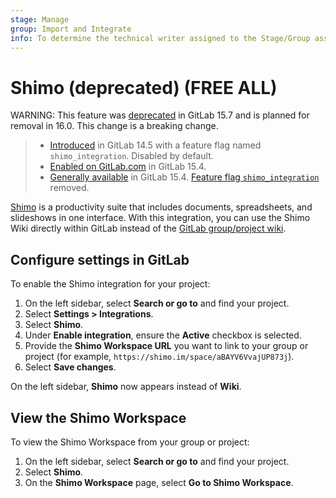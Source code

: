 ```yaml
---
stage: Manage
group: Import and Integrate
info: To determine the technical writer assigned to the Stage/Group associated with this page, see https://about.gitlab.com/handbook/product/ux/technical-writing/#assignments
---
```


<!--- start_remove The following content will be removed on remove_date: '2023-08-22' -->

# Shimo (deprecated) **(FREE ALL)**

WARNING:
This feature was [deprecated](https://gitlab.com/gitlab-org/gitlab/-/issues/377824) in GitLab 15.7
and is planned for removal in 16.0.
This change is a breaking change.

> - [Introduced](https://gitlab.com/gitlab-org/gitlab/-/issues/343386) in GitLab 14.5 with a feature flag named `shimo_integration`. Disabled by default.
> - [Enabled on GitLab.com](https://gitlab.com/gitlab-org/gitlab/-/issues/345356) in GitLab 15.4.
> - [Generally available](https://gitlab.com/gitlab-org/gitlab/-/issues/345356) in GitLab 15.4. [Feature flag `shimo_integration`](https://gitlab.com/gitlab-org/gitlab/-/issues/345356) removed.

[Shimo](https://shimo.im/) is a productivity suite that includes documents, spreadsheets, and slideshows in one interface. With this integration, you can use the Shimo Wiki directly within GitLab instead of the [GitLab group/project wiki](../wiki/index.md).

## Configure settings in GitLab

To enable the Shimo integration for your project:

1. On the left sidebar, select **Search or go to** and find your project.
1. Select **Settings > Integrations**.
1. Select **Shimo**.
1. Under **Enable integration**, ensure the **Active** checkbox is selected.
1. Provide the **Shimo Workspace URL** you want to link to your group or project (for example, `https://shimo.im/space/aBAYV6VvajUP873j`).
1. Select **Save changes**.

On the left sidebar, **Shimo** now appears instead of **Wiki**.

## View the Shimo Workspace

To view the Shimo Workspace from your group or project:

1. On the left sidebar, select **Search or go to** and find your project.
1. Select **Shimo**.
1. On the **Shimo Workspace** page, select **Go to Shimo Workspace**.

<!--- end_remove -->

